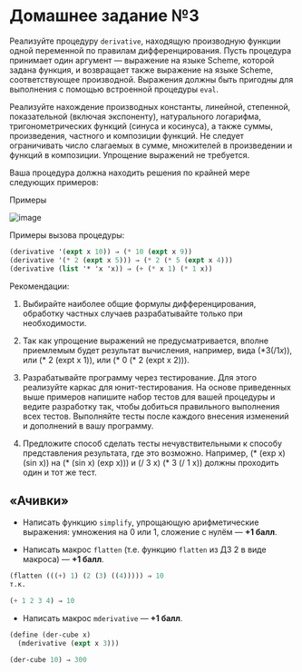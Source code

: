 # Домашнее задание №3 #
Реализуйте процедуру ```derivative```, находящую производную функции одной переменной по правилам дифференцирования. Пусть процедура принимает один аргумент — выражение на языке Scheme, которой задана функция, и возвращает также выражение на языке Scheme, соответствующее производной. Выражения должны быть пригодны для выполнения с помощью встроенной процедуры ```eval```.

Реализуйте нахождение производных константы, линейной, степенной, показательной (включая экспоненту), натурального логарифма, тригонометрических функций (синуса и косинуса), а также суммы, произведения, частного и композиции функций. Не следует ограничивать число слагаемых в сумме, множителей в произведении и функций в композиции. Упрощение выражений не требуется.

Ваша процедура должна находить решения по крайней мере следующих примеров:


Примеры

![image](https://github.com/Kregiss/BMSTU_programming/assets/145288385/f01ba45d-3536-4c87-9441-991e302727d5)

Примеры вызова процедуры:
```scheme
(derivative '(expt x 10)) ⇒ (* 10 (expt x 9))
(derivative '(* 2 (expt x 5))) ⇒ (* 2 (* 5 (expt x 4)))
(derivative (list '* 'x 'x)) ⇒ (+ (* x 1) (* 1 x))
```
Рекомендации:

1. Выбирайте наиболее общие формулы дифференцирования, обработку частных случаев разрабатывайте только при необходимости.

2. Так как упрощение выражений не предусматривается, вполне приемлемым будет результат вычисления, например, вида $(* 3 (/ 1 x))$, или (* 2 (expt x 1)), или (* 0 (* 2 (expt x 2))).

3. Разрабатывайте программу через тестирование. Для этого реализуйте каркас для юнит-тестирования. На основе приведенных выше примеров напишите набор тестов для вашей процедуры и ведите разработку так, чтобы добиться правильного выполнения всех тестов. Выполняйте тесты после каждого внесения изменений и дополнений в вашу программу.

4. Предложите способ сделать тесты нечувствительными к способу представления результата, где это возможно. Например, (* (exp x) (sin x)) на (* (sin x) (exp x))) и (/ 3 x) (* 3 (/ 1 x)) должны проходить один и тот же тест.

## «Ачивки» ##
* Написать функцию ```simplify```, упрощающую арифметические выражения: умножения на 0 или 1, сложение с нулём — **+1 балл**.

* Написать макрос ```flatten``` (т.е. функцию ```flatten``` из ДЗ 2 в виде макроса) — **+1 балл**.
```scheme
(flatten (((+) 1) (2 (3) ((4))))) ⇒ 10
т.к.

(+ 1 2 3 4) ⇒ 10
```
* Написать макрос ```mderivative``` — **+1 балл**.
```scheme
(define (der-cube x)
  (mderivative (expt x 3)))

(der-cube 10) ⇒ 300
```
